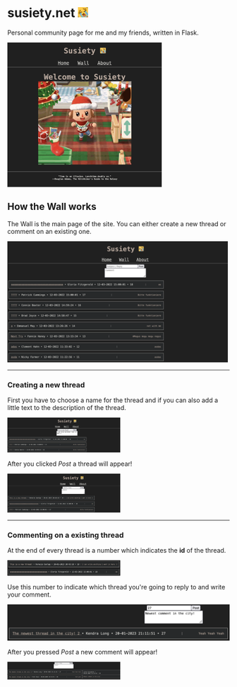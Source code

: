 # susiety.net <img src="doc/wueeeee.jpeg" width="23" />
Personal community page for me and my friends, written in Flask.

<img src="doc/home.png" width="350" />

## How the Wall works

The Wall is the main page of the site. You can either create a new thread or comment on an existing one.

<img src="doc/wall.png" width="500" />

---

### Creating a new thread

First you have to choose a name for the thread and if you can also add a little text to the description of the thread.

<img src="doc/step 1.png" style="zoom:25%;" />

After you clicked *Post* a thread will appear!

<img src="doc/step 2.png" style="zoom:25%;" />

---

### Commenting on a existing thread

At the end of every thread is a number which indicates the **id** of the thread.

<img src="doc/step 3.png" style="zoom:25%;" />

Use this number to indicate which thread you're going to reply to and write your comment.

<img src="doc/step 4.png" style="zoom:50%;" />

After you pressed *Post* a new comment will appear!

<img src="doc/step 5.png" style="zoom:25%;" />
